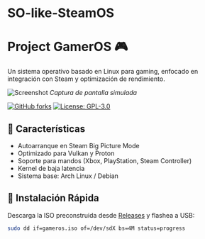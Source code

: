 # SO-like-SteamOS

# Project GamerOS 🎮

Un sistema operativo basado en Linux para gaming, enfocado en integración con Steam y optimización de rendimiento.

![Screenshot](https://via.placeholder.com/800x400.png?text=GamerOS+Interface) 
*Captura de pantalla simulada*

[![GitHub forks](https://img.shields.io/github/forks/tuusuario/gameros)](https://github.com/tuusuario/gameros/network)
[![License: GPL-3.0](https://img.shields.io/badge/License-GPLv3-blue.svg)](https://www.gnu.org/licenses/gpl-3.0)

## 🌟 Características
- Autoarranque en Steam Big Picture Mode
- Optimizado para Vulkan y Proton
- Soporte para mandos (Xbox, PlayStation, Steam Controller)
- Kernel de baja latencia
- Sistema base: Arch Linux / Debian

## 🚀 Instalación Rápida
Descarga la ISO preconstruida desde [Releases](https://github.com/tuusuario/gameros/releases) y flashea a USB:
```bash
sudo dd if=gameros.iso of=/dev/sdX bs=4M status=progress
